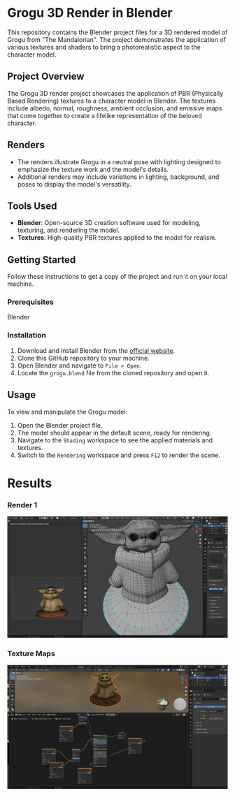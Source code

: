 # Grogu 3D Render in Blender

This repository contains the Blender project files for a 3D rendered model of Grogu from "The Mandalorian". The project demonstrates the application of various textures and shaders to bring a photorealistic aspect to the character model.

## Project Overview

The Grogu 3D render project showcases the application of PBR (Physically Based Rendering) textures to a character model in Blender. The textures include albedo, normal, roughness, ambient occlusion, and emissive maps that come together to create a lifelike representation of the beloved character.

## Renders

- The renders illustrate Grogu in a neutral pose with lighting designed to emphasize the texture work and the model's details.
- Additional renders may include variations in lighting, background, and poses to display the model's versatility.

## Tools Used

- **Blender**: Open-source 3D creation software used for modeling, texturing, and rendering the model.
- **Textures**: High-quality PBR textures applied to the model for realism.

## Getting Started

Follow these instructions to get a copy of the project and run it on your local machine.

### Prerequisites
Blender

### Installation

1. Download and install Blender from the [official website](https://www.blender.org/download/).
2. Clone this GitHub repository to your machine.
3. Open Blender and navigate to `File > Open`.
4. Locate the `grogu.blend` file from the cloned repository and open it.

## Usage

To view and manipulate the Grogu model:

1. Open the Blender project file.
2. The model should appear in the default scene, ready for rendering.
3. Navigate to the `Shading` workspace to see the applied materials and textures.
4. Switch to the `Rendering` workspace and press `F12` to render the scene.


# Results

### Render 1
![Render 1](https://github.com/karanamrahul/Sidehustler/blob/main/D_01_3DRendering_basics/3dmodel.png)


### Texture Maps
![Texture Maps](https://github.com/karanamrahul/Sidehustler/blob/main/D_01_3DRendering_basics/texture.png)